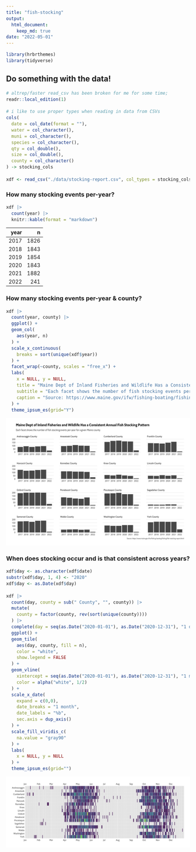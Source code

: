 ```yaml
---
title: "fish-stocking"
output: 
  html_document:
    keep_md: true
date: "2022-05-01"
---
```





```r
library(hrbrthemes)
library(tidyverse)
```
## Do something with the data!


```r
# altrep/faster read_csv has been broken for me for some time; 
readr::local_edition(1)

# i like to use proper types when reading in data from CSVs 
cols(
  date = col_date(format = ""),
  water = col_character(),
  muni = col_character(),
  species = col_character(),
  qty = col_double(),
  size = col_double(),
  county = col_character()
) -> stocking_cols

xdf <- read_csv("./data/stocking-report.csv", col_types = stocking_cols)
```

### How many stocking events per-year?


```r
xdf |> 
  count(year) |> 
  knitr::kable(format = "markdown")
```



| year|    n|
|----:|----:|
| 2017| 1826|
| 2018| 1843|
| 2019| 1854|
| 2020| 1843|
| 2021| 1882|
| 2022|  241|

### How many stocking events per-year & county?


```r
xdf |> 
  count(year, county) |> 
  ggplot() +
  geom_col(
    aes(year, n)
  ) +
  scale_x_continuous(
    breaks = sort(unique(xdf$year))
  ) +
  facet_wrap(~county, scales = "free_x") +
  labs(
    x = NULL, y = NULL,
    title = "Maine Dept of Inland Fisheries and Wildlife Has a Consistent Annual Fish Stocking Pattern",
    subtitle = "Each facet shows the number of fish stocking events per-year for a given Maine county",
    caption = "Source: https://www.maine.gov/ifw/fishing-boating/fishing/fish-stocking-report.html"
  ) +
  theme_ipsum_es(grid="Y")
```

![](fish-stocking_files/figure-html/stocking-events-county-annual-1.png)<!-- -->

### When does stocking occur and is that consistent across years?


```r
xdf$day <- as.character(xdf$date)
substr(xdf$day, 1, 4) <- "2020"
xdf$day <- as.Date(xdf$day)

xdf |>
  count(day, county = sub(" County", "", county)) |>
  mutate(
    county = factor(county, rev(sort(unique(county))))
  ) |> 
  complete(day = seq(as.Date("2020-01-01"), as.Date("2020-12-31"), "1 day"), county) |> 
  ggplot() +
  geom_tile(
    aes(day, county, fill = n),
    color = "white",
    show.legend = FALSE
  ) +
  geom_vline(
    xintercept = seq(as.Date("2020-01-01"), as.Date("2020-12-31"), "1 month"),
    color = alpha("white", 1/2)
  ) +
  scale_x_date(
    expand = c(0,0),
    date_breaks = "1 month",
    date_labels = "%b",
    sec.axis = dup_axis()
  ) +
  scale_fill_viridis_c(
    na.value = "gray90"
  ) +
  labs(
    x = NULL, y = NULL
  ) +
  theme_ipsum_es(grid="")
```

![](fish-stocking_files/figure-html/stocking-days-1.png)<!-- -->
